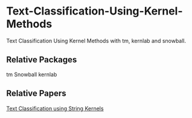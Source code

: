 Text-Classification-Using-Kernel-Methods
========================================

Text Classification Using Kernel Methods with tm, kernlab and snowball.

## Relative Packages
tm
Snowball
kernlab

## Relative Papers
[Text Classiﬁcation using String Kernels](http://machinelearning.wustl.edu/mlpapers/paper_files/LodhiSSCW02.pdf)
